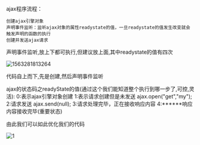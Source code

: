 ajax程序流程：

```
创建ajax引擎对象
声明事件监听：监听ajax对象的属性readystate的值，一旦readystate的值发生改变就会触发声明的函数的执行
创建并发送ajax请求
```

声明事件监听,放上下都可执行,但建议放上面,其中readystate的值有四次

![1563281813264](C:\Users\RuicyQuan\AppData\Roaming\Typora\typora-user-images\1563281813264.png)

代码自上而下,先是创建,然后声明事件监听

ajax的状态码之readyState的值(通过这个我们能知道整个执行到哪一步了,可控,灵活):
0:表示ajax引擎对象创建
1:表示请求创建但是未发送  ajax.open("get","my");
2:请求发送 ajax.send(null);
3:请求处理完毕，正在接收响应内容
4:******响应内容接收完毕(重要状态)

由此我们可以如此优化我们的代码

![1](https://sumomoriaty.oss-cn-beijing.aliyuncs.com/markdown/20190716211131.png)




